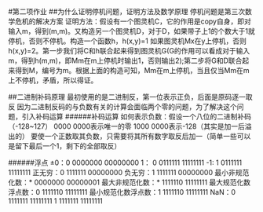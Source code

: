 #第二项作业
##为什么证明停机问题，证明方法及数学原理
停机问题是第三次数学危机的解决方案
证明方法：假设有一个图灵机C，它的作用是copy自身，即对输入m，得到(m,m)。又构造另一个图灵机D，对于D，如果带子上1的个数大于1就停机，否则不停机。构造一个函数h，h(x,y)=1 如果图灵机Mx在y上停机，否则h(x,y)=2。第一步我们将C和h联合起来得到图灵机G(G的作用可以看成对于输入m，得到h(m,m)，即Mm在m上停机时输出1，否则输出2);第二步将G和D联合起来得到M，编号为m。根据上面的构造可知，Mm在m上停机，当且仅当Mm在m上不停机，矛盾，所以得证。

##二进制补码原理
最初使用的是二进制反，第一位表示正负，后面是原码逐一取反
因为二进制反码的与负数有关的计算会面临两个零的问题，为了解决这个问题，引入补码运算
######补码运算
如何表示负数：假设一个八位的二进制补码（-128~127）
0000 0000表示唯一的零
1000 0000表示-128（其实是加一后溢出的）
要使一个正数取其负数，只需要将其所有数字取反后加一（简单一些可以是留下最后一个1，剩下的全部取反）

######浮点
±0：0 0000000 00000000
1： 0 0111111 11111111
-1: 1 0111111 11111111
正无穷：0 1111111 00000000
负无穷：1 1111111 00000000
最小非规范化数：* 0000000 00000001
最大非规范化数：* 1111110 11111111
最大规范化数浮点数：0 1111110 11111111
最小规范化数浮点数：1 1111110 11111111
NaN：0 1111111 11111111
     1 1111111 11111111
